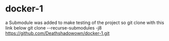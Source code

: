 # docker-1
a Submodule was added to make testing of the project so git clone with this link below
git clone --recurse-submodules -j8 https://github.com/Deathshadowown/docker-1.git
